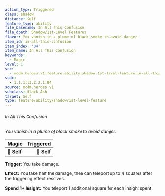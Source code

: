 ```yaml
---
action_type: Triggered
class: shadow
distance: Self
feature_type: ability
file_basename: In All This Confusion
file_dpath: Shadow/1st-Level Features
flavor: You vanish in a plume of black smoke to avoid danger.
item_id: in-all-this-confusion
item_index: '04'
item_name: In All This Confusion
keywords:
  - Magic
level: 1
scc:
  - mcdm.heroes.v1:feature.ability.shadow.1st-level-feature:in-all-this-confusion
scdc:
  - 1.1.1:13.2.2.1:04
source: mcdm.heroes.v1
subclass: Black Ash
target: Self
type: feature/ability/shadow/1st-level-feature
---
```


###### In All This Confusion

*You vanish in a plume of black smoke to avoid danger.*

| **Magic**   | **Triggered** |
| ----------- | ------------: |
| **📏 Self** |   **🎯 Self** |

**Trigger:** You take damage.

**Effect:** You take half the damage, then can teleport up to 4 squares after the triggering effect resolves.

**Spend 1+ Insight:** You teleport 1 additional square for each insight spent.
